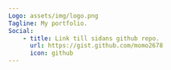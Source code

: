 ```yaml
---
Logo: assets/img/logo.png
Tagline: My portfolio.
Social:
    - title: Link till sidans github repo.
      url: https://gist.github.com/momo2678
      icon: github
---
```

